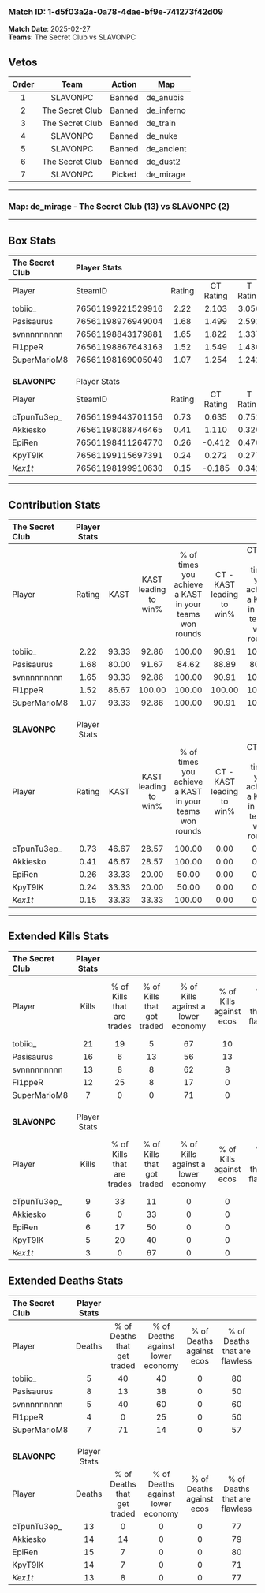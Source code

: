 ### Match ID: 1-d5f03a2a-0a78-4dae-bf9e-741273f42d09  
**Match Date**: 2025-02-27  
**Teams**: The Secret Club vs SLAVONPC  

## Vetos  

| Order | Team | Action | Map |
| :---: | :--: | :----: | --- |
| 1 | SLAVONPC | Banned | de_anubis |
| 2 | The Secret Club | Banned | de_inferno |
| 3 | The Secret Club | Banned | de_train |
| 4 | SLAVONPC | Banned | de_nuke |
| 5 | SLAVONPC | Banned | de_ancient |
| 6 | The Secret Club | Banned | de_dust2 |
| 7 | SLAVONPC | Picked | de_mirage |

---  

### **Map**: de_mirage - The Secret Club (13) vs SLAVONPC (2)  
---  

## Box Stats  

| **The Secret Club** | Player Stats      |        |           |          |       |       |       |         |        |      |     |
| :- | :- | :-: | :-: | :-: | :-: | :-: | :-: | :-: | :-: | :-: | :-: |
| Player              | SteamID           | Rating | CT Rating | T Rating | KAST  |  ADR  | Kills | Assists | Deaths | K/D  | HS% |
| tobiio_             | 76561199221529916 |  2.22  |   2.103   |  3.056   | 93.33 | 129.5 |  21   |    5    |   5    | 4.20 | 38  |
| Pasisaurus          | 76561198976949004 |  1.68  |   1.499   |  2.591   | 80.00 | 118.5 |  16   |    3    |   8    | 2.00 | 68  |
| svnnnnnnnnn         | 76561198843179881 |  1.65  |   1.822   |  1.337   | 93.33 | 97.9  |  13   |    4    |   5    | 2.60 | 15  |
| Fl1ppeR             | 76561198867643163 |  1.52  |   1.549   |  1.430   | 86.67 | 81.7  |  12   |    3    |   4    | 3.00 | 75  |
| SuperMarioM8        | 76561198169005049 |  1.07  |   1.254   |  1.242   | 93.33 | 48.9  |   7   |    3    |   7    | 1.00 | 57  |
|                     |                   |        |           |          |       |       |       |         |        |      |     |
|                     |                   |        |           |          |       |       |       |         |        |      |     |
|                     |                   |        |           |          |       |       |       |         |        |      |     |
| **SLAVONPC**        | Player Stats      |        |           |          |       |       |       |         |        |      |     |
| Player              | SteamID           | Rating | CT Rating | T Rating | KAST  |  ADR  | Kills | Assists | Deaths | K/D  | HS% |
| cTpunTu3ep_         | 76561199443701156 |  0.73  |   0.635   |  0.751   | 46.67 | 79.9  |   9   |    2    |   13   | 0.69 | 44  |
| Akkiesko            | 76561198088746465 |  0.41  |   1.110   |  0.326   | 46.67 | 45.5  |   6   |    2    |   14   | 0.43 | 83  |
| EpiRen              | 76561198411264770 |  0.26  |  -0.412   |  0.470   | 33.33 | 43.8  |   6   |    0    |   15   | 0.40 | 66  |
| KpyT9lK             | 76561199115697391 |  0.24  |   0.272   |  0.277   | 33.33 | 45.2  |   5   |    0    |   14   | 0.36 | 60  |
| _Kex1t_             | 76561198199910630 |  0.15  |  -0.185   |  0.342   | 33.33 | 40.3  |   3   |    1    |   13   | 0.23 | 66  |
---  

## Contribution Stats  

| **The Secret Club** | Player Stats |       |                      |                                                        |                           |                                                             |                          |                                                            |
| :- | :-: | :-: | :-: | :-: | :-: | :-: | :-: | :-: |
| Player              |    Rating    | KAST  | KAST leading to win% | % of times you achieve a KAST in your teams won rounds | CT - KAST leading to win% | CT - % of times you achieve a KAST in your teams won rounds | T - KAST leading to win% | T - % of times you achieve a KAST in your teams won rounds |
| tobiio_             |     2.22     | 93.33 |        92.86         |                         100.00                         |           90.91           |                           100.00                            |          100.00          |                           100.00                           |
| Pasisaurus          |     1.68     | 80.00 |        91.67         |                         84.62                          |           88.89           |                            80.00                            |          100.00          |                           100.00                           |
| svnnnnnnnnn         |     1.65     | 93.33 |        92.86         |                         100.00                         |           90.91           |                           100.00                            |          100.00          |                           100.00                           |
| Fl1ppeR             |     1.52     | 86.67 |        100.00        |                         100.00                         |          100.00           |                           100.00                            |          100.00          |                           100.00                           |
| SuperMarioM8        |     1.07     | 93.33 |        92.86         |                         100.00                         |           90.91           |                           100.00                            |          100.00          |                           100.00                           |
|                     |              |       |                      |                                                        |                           |                                                             |                          |                                                            |
|                     |              |       |                      |                                                        |                           |                                                             |                          |                                                            |
|                     |              |       |                      |                                                        |                           |                                                             |                          |                                                            |
| **SLAVONPC**        | Player Stats |       |                      |                                                        |                           |                                                             |                          |                                                            |
| Player              |    Rating    | KAST  | KAST leading to win% | % of times you achieve a KAST in your teams won rounds | CT - KAST leading to win% | CT - % of times you achieve a KAST in your teams won rounds | T - KAST leading to win% | T - % of times you achieve a KAST in your teams won rounds |
| cTpunTu3ep_         |     0.73     | 46.67 |        28.57         |                         100.00                         |           0.00            |                            0.00                             |          40.00           |                           100.00                           |
| Akkiesko            |     0.41     | 46.67 |        28.57         |                         100.00                         |           0.00            |                            0.00                             |          40.00           |                           100.00                           |
| EpiRen              |     0.26     | 33.33 |        20.00         |                         50.00                          |           0.00            |                            0.00                             |          20.00           |                           50.00                            |
| KpyT9lK             |     0.24     | 33.33 |        20.00         |                         50.00                          |           0.00            |                            0.00                             |          25.00           |                           50.00                            |
| _Kex1t_             |     0.15     | 33.33 |        33.33         |                         100.00                         |           0.00            |                            0.00                             |          40.00           |                           100.00                           |
---  

## Extended Kills Stats  

| **The Secret Club** | Player Stats |                            |                            |                                    |                         |                              |                                 |                                       |                    |           |
| :- | :-: | :-: | :-: | :-: | :-: | :-: | :-: | :-: | :-: | :-: |
| Player              |    Kills     | % of Kills that are trades | % of Kills that got traded | % of Kills against a lower economy | % of Kills against ecos | % of Kills that are flawless | % of Kills that are close duels | % of Kills that are assisted by flash | Pistol Round Kills | AWP Kills |
| tobiio_             |      21      |             19             |             5              |                 67                 |           10            |              76              |               10                |                   5                   |         0          |     2     |
| Pasisaurus          |      16      |             6              |             13             |                 56                 |           13            |              75              |                6                |                  19                   |         0          |     3     |
| svnnnnnnnnn         |      13      |             8              |             8              |                 62                 |            8            |              92              |                8                |                   8                   |         8          |     0     |
| Fl1ppeR             |      12      |             25             |             8              |                 17                 |            0            |              75              |                0                |                   0                   |         0          |     5     |
| SuperMarioM8        |      7       |             0              |             0              |                 71                 |            0            |              57              |               14                |                   0                   |         0          |     0     |
|                     |              |                            |                            |                                    |                         |                              |                                 |                                       |                    |           |
|                     |              |                            |                            |                                    |                         |                              |                                 |                                       |                    |           |
|                     |              |                            |                            |                                    |                         |                              |                                 |                                       |                    |           |
| **SLAVONPC**        | Player Stats |                            |                            |                                    |                         |                              |                                 |                                       |                    |           |
| Player              |    Kills     | % of Kills that are trades | % of Kills that got traded | % of Kills against a lower economy | % of Kills against ecos | % of Kills that are flawless | % of Kills that are close duels | % of Kills that are assisted by flash | Pistol Round Kills | AWP Kills |
| cTpunTu3ep_         |      9       |             33             |             11             |                 0                  |            0            |              67              |                0                |                   0                   |         2          |     2     |
| Akkiesko            |      6       |             0              |             33             |                 0                  |            0            |              67              |                0                |                   0                   |         0          |     2     |
| EpiRen              |      6       |             17             |             50             |                 0                  |            0            |              67              |                0                |                   0                   |         0          |     2     |
| KpyT9lK             |      5       |             20             |             40             |                 0                  |            0            |              40              |                0                |                   0                   |         0          |     1     |
| _Kex1t_             |      3       |             0              |             67             |                 0                  |            0            |              33              |                0                |                   0                   |         0          |     0     |
## Extended Deaths Stats  

| **The Secret Club** | Player Stats |                             |                                   |                          |                               |                            |                           |               |
| :- | :-: | :-: | :-: | :-: | :-: | :-: | :-: | :-: |
| Player              |    Deaths    | % of Deaths that get traded | % of Deaths against lower economy | % of Deaths against ecos | % of Deaths that are flawless | % of Deaths that are close | % of Deaths while blinded | Deaths to AWP |
| tobiio_             |      5       |             40              |                40                 |            0             |              80               |             0              |             0             |       0       |
| Pasisaurus          |      8       |             13              |                38                 |            0             |              50               |             0              |             0             |       0       |
| svnnnnnnnnn         |      5       |             40              |                60                 |            0             |              60               |             0              |             0             |       0       |
| Fl1ppeR             |      4       |              0              |                25                 |            0             |              50               |             0              |             0             |       1       |
| SuperMarioM8        |      7       |             71              |                14                 |            0             |              57               |             0              |             0             |       1       |
|                     |              |                             |                                   |                          |                               |                            |                           |               |
|                     |              |                             |                                   |                          |                               |                            |                           |               |
|                     |              |                             |                                   |                          |                               |                            |                           |               |
| **SLAVONPC**        | Player Stats |                             |                                   |                          |                               |                            |                           |               |
| Player              |    Deaths    | % of Deaths that get traded | % of Deaths against lower economy | % of Deaths against ecos | % of Deaths that are flawless | % of Deaths that are close | % of Deaths while blinded | Deaths to AWP |
| cTpunTu3ep_         |      13      |              0              |                 0                 |            0             |              77               |             15             |             8             |       2       |
| Akkiesko            |      14      |             14              |                 0                 |            0             |              79               |             7              |             7             |       2       |
| EpiRen              |      15      |              7              |                 0                 |            0             |              80               |             0              |             7             |       0       |
| KpyT9lK             |      14      |              7              |                 0                 |            0             |              71               |             7              |            14             |       2       |
| _Kex1t_             |      13      |              8              |                 0                 |            0             |              77               |             8              |             0             |       2       |
